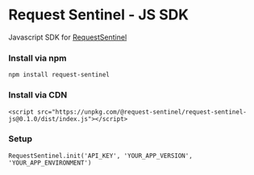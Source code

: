 # Request Sentinel - JS SDK

Javascript SDK for [RequestSentinel](https://requestsentinel.com)

### Install via npm

`npm install request-sentinel`

### Install via CDN

 `<script src="https://unpkg.com/@request-sentinel/request-sentinel-js@0.1.0/dist/index.js"></script>`

### Setup

`RequestSentinel.init('API_KEY', 'YOUR_APP_VERSION', 'YOUR_APP_ENVIRONMENT')`
